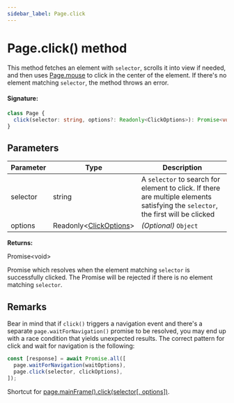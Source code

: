 ```yaml
---
sidebar_label: Page.click
---
```


# Page.click() method

This method fetches an element with `selector`, scrolls it into view if needed, and then uses [Page.mouse](./puppeteer.page.md) to click in the center of the element. If there's no element matching `selector`, the method throws an error.

#### Signature:

```typescript
class Page {
  click(selector: string, options?: Readonly<ClickOptions>): Promise<void>;
}
```

## Parameters

| Parameter | Type                                                        | Description                                                                                                                                            |
| --------- | ----------------------------------------------------------- | ------------------------------------------------------------------------------------------------------------------------------------------------------ |
| selector  | string                                                      | A <code>selector</code> to search for element to click. If there are multiple elements satisfying the <code>selector</code>, the first will be clicked |
| options   | Readonly&lt;[ClickOptions](./puppeteer.clickoptions.md)&gt; | _(Optional)_ <code>Object</code>                                                                                                                       |

**Returns:**

Promise&lt;void&gt;

Promise which resolves when the element matching `selector` is successfully clicked. The Promise will be rejected if there is no element matching `selector`.

## Remarks

Bear in mind that if `click()` triggers a navigation event and there's a separate `page.waitForNavigation()` promise to be resolved, you may end up with a race condition that yields unexpected results. The correct pattern for click and wait for navigation is the following:

```ts
const [response] = await Promise.all([
  page.waitForNavigation(waitOptions),
  page.click(selector, clickOptions),
]);
```

Shortcut for [page.mainFrame().click(selector\[, options\])](./puppeteer.frame.click.md).
